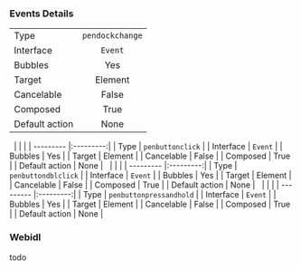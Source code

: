 ### Events Details
|        |      |
| --------- |:---------:|
| Type | `pendockchange` |
| Interface | `Event` |
| Bubbles | Yes |
| Target | Element |
| Cancelable | False |
| Composed | True |
| Default action | None |
&nbsp;
|        |      |
| --------- |:---------:|
| Type | `penbuttonclick` |
| Interface | `Event` |
| Bubbles | Yes |
| Target | Element |
| Cancelable | False |
| Composed | True |
| Default action | None |
&nbsp;
|        |      |
| --------- |:---------:|
| Type | `penbuttondblclick` |
| Interface | `Event` |
| Bubbles | Yes |
| Target | Element |
| Cancelable | False |
| Composed | True |
| Default action | None |
&nbsp;
|        |      |
| --------- |:---------:|
| Type | `penbuttonpressandhold` |
| Interface | `Event` |
| Bubbles | Yes |
| Target | Element |
| Cancelable | False |
| Composed | True |
| Default action | None |

### Webidl
todo